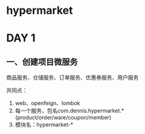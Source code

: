 # hypermarket

# DAY 1

## 一、创建项目微服务

商品服务、仓储服务、订单服务、优惠券服务、用户服务

共同点：

1. web、openfeign、lombok
2. 每一个服务，包名com.dennis.hypermarket.*(product/order/ware/coupon/member)
3. 模块名：hypermarket-*